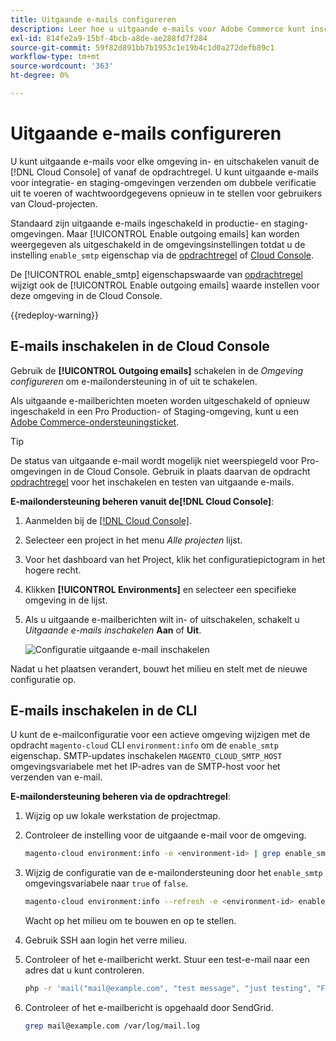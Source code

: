 ```yaml
---
title: Uitgaande e-mails configureren
description: Leer hoe u uitgaande e-mails voor Adobe Commerce kunt inschakelen voor cloudinfrastructuur.
exl-id: 814fe2a9-15bf-4bcb-a8de-ae288fd7f284
source-git-commit: 59f82d891bb7b1953c1e19b4c1d0a272defb89c1
workflow-type: tm+mt
source-wordcount: '363'
ht-degree: 0%

---
```


# Uitgaande e-mails configureren

U kunt uitgaande e-mails voor elke omgeving in- en uitschakelen vanuit de [!DNL Cloud Console] of vanaf de opdrachtregel. U kunt uitgaande e-mails voor integratie- en staging-omgevingen verzenden om dubbele verificatie uit te voeren of wachtwoordgegevens opnieuw in te stellen voor gebruikers van Cloud-projecten.

Standaard zijn uitgaande e-mails ingeschakeld in productie- en staging-omgevingen. Maar [!UICONTROL Enable outgoing emails] kan worden weergegeven als uitgeschakeld in de omgevingsinstellingen totdat u de instelling `enable_smtp` eigenschap via de [opdrachtregel](#enable-emails-in-the-cli) of [Cloud Console](outgoing-emails.md#enable-emails-in-the-cloud-console).

De [!UICONTROL enable_smtp] eigenschapswaarde van [opdrachtregel](#enable-emails-in-the-cli) wijzigt ook de [!UICONTROL Enable outgoing emails] waarde instellen voor deze omgeving in de Cloud Console.

{{redeploy-warning}}

## E-mails inschakelen in de Cloud Console

Gebruik de **[!UICONTROL Outgoing emails]** schakelen in de _Omgeving configureren_ om e-mailondersteuning in of uit te schakelen.

Als uitgaande e-mailberichten moeten worden uitgeschakeld of opnieuw ingeschakeld in een Pro Production- of Staging-omgeving, kunt u een [Adobe Commerce-ondersteuningsticket](https://experienceleague.adobe.com/en/docs/commerce-knowledge-base/kb/help-center-guide/magento-help-center-user-guide).

>[!TIP]
>
>De status van uitgaande e-mail wordt mogelijk niet weerspiegeld voor Pro-omgevingen in de Cloud Console. Gebruik in plaats daarvan de opdracht [opdrachtregel](#enable-emails-in-the-cli) voor het inschakelen en testen van uitgaande e-mails.

**E-mailondersteuning beheren vanuit de[!DNL Cloud Console]**:

1. Aanmelden bij de [[!DNL Cloud Console]](https://console.adobecommerce.com).
1. Selecteer een project in het menu _Alle projecten_ lijst.
1. Voor het dashboard van het Project, klik het configuratiepictogram in het hogere recht.
1. Klikken **[!UICONTROL Environments]** en selecteer een specifieke omgeving in de lijst.
1. Als u uitgaande e-mailberichten wilt in- of uitschakelen, schakelt u _Uitgaande e-mails inschakelen_ **Aan** of **Uit**.

   ![Configuratie uitgaande e-mail inschakelen](../../assets/outgoing-emails.png)

Nadat u het plaatsen verandert, bouwt het milieu en stelt met de nieuwe configuratie op.

## E-mails inschakelen in de CLI

U kunt de e-mailconfiguratie voor een actieve omgeving wijzigen met de opdracht `magento-cloud` CLI `environment:info` om de `enable_smtp` eigenschap. SMTP-updates inschakelen `MAGENTO_CLOUD_SMTP_HOST` omgevingsvariabele met het IP-adres van de SMTP-host voor het verzenden van e-mail.

**E-mailondersteuning beheren via de opdrachtregel**:

1. Wijzig op uw lokale werkstation de projectmap.

1. Controleer de instelling voor de uitgaande e-mail voor de omgeving.

   ```bash
   magento-cloud environment:info -e <environment-id> | grep enable_smtp
   ```

1. Wijzig de configuratie van de e-mailondersteuning door het `enable_smtp` omgevingsvariabele naar `true` of `false`.

   ```bash
   magento-cloud environment:info --refresh -e <environment-id> enable_smtp true
   ```

   Wacht op het milieu om te bouwen en op te stellen.

1. Gebruik SSH aan login het verre milieu.

1. Controleer of het e-mailbericht werkt. Stuur een test-e-mail naar een adres dat u kunt controleren.

   ```bash
   php -r 'mail("mail@example.com", "test message", "just testing", "From: tester@example.com");'
   ```

1. Controleer of het e-mailbericht is opgehaald door SendGrid.

   ```bash
   grep mail@example.com /var/log/mail.log
   ```
